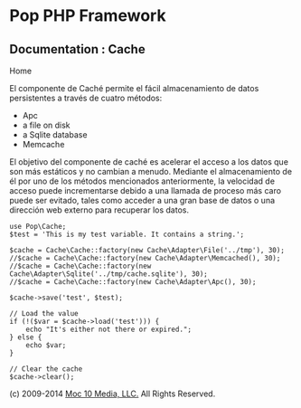 Pop PHP Framework
=================

Documentation : Cache
---------------------

Home

El componente de Caché permite el fácil almacenamiento de datos
persistentes a través de cuatro métodos:

-   Apc
-   a file on disk
-   a Sqlite database
-   Memcache

El objetivo del componente de caché es acelerar el acceso a los datos
que son más estáticos y no cambian a menudo. Mediante el almacenamiento
de él por uno de los métodos mencionados anteriormente, la velocidad de
acceso puede incrementarse debido a una llamada de proceso más caro
puede ser evitado, tales como acceder a una gran base de datos o una
dirección web externo para recuperar los datos.

    use Pop\Cache;
    $test = 'This is my test variable. It contains a string.';

    $cache = Cache\Cache::factory(new Cache\Adapter\File('../tmp'), 30);
    //$cache = Cache\Cache::factory(new Cache\Adapter\Memcached(), 30);
    //$cache = Cache\Cache::factory(new Cache\Adapter\Sqlite('../tmp/cache.sqlite'), 30);
    //$cache = Cache\Cache::factory(new Cache\Adapter\Apc(), 30);

    $cache->save('test', $test);

    // Load the value
    if (!($var = $cache->load('test'))) {
        echo "It's either not there or expired.";
    } else {
        echo $var;
    }

    // Clear the cache
    $cache->clear();

\(c) 2009-2014 [Moc 10 Media, LLC.](http://www.moc10media.com) All
Rights Reserved.
